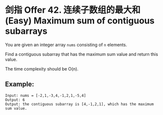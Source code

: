 # 剑指 Offer 42. 连续子数组的最大和 (Easy) Maximum sum of contiguous subarrays

You are given an integer array `nums` consisting of `n` elements.

Find a contiguous subarray that has the maximum sum value and return this value.

The time complexity should be O(n).

## Example:
```
Input: nums = [-2,1,-3,4,-1,2,1,-5,4]
Output: 6
Output: the contiguous subarray is [4,-1,2,1], which has the maximum sum value.
```